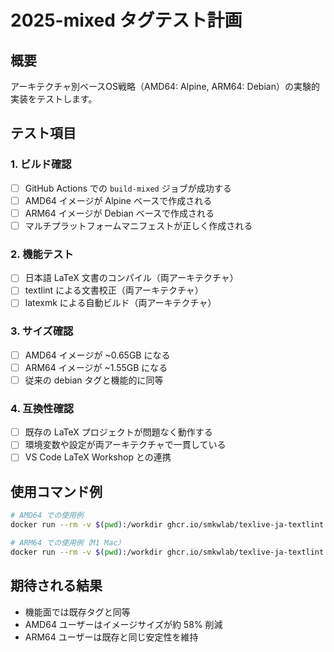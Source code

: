 # 2025-mixed タグテスト計画

## 概要
アーキテクチャ別ベースOS戦略（AMD64: Alpine, ARM64: Debian）の実験的実装をテストします。

## テスト項目

### 1. ビルド確認
- [ ] GitHub Actions での `build-mixed` ジョブが成功する
- [ ] AMD64 イメージが Alpine ベースで作成される
- [ ] ARM64 イメージが Debian ベースで作成される  
- [ ] マルチプラットフォームマニフェストが正しく作成される

### 2. 機能テスト
- [ ] 日本語 LaTeX 文書のコンパイル（両アーキテクチャ）
- [ ] textlint による文書校正（両アーキテクチャ）
- [ ] latexmk による自動ビルド（両アーキテクチャ）

### 3. サイズ確認
- [ ] AMD64 イメージが ~0.65GB になる
- [ ] ARM64 イメージが ~1.55GB になる
- [ ] 従来の debian タグと機能的に同等

### 4. 互換性確認
- [ ] 既存の LaTeX プロジェクトが問題なく動作する
- [ ] 環境変数や設定が両アーキテクチャで一貫している
- [ ] VS Code LaTeX Workshop との連携

## 使用コマンド例

```bash
# AMD64 での使用例
docker run --rm -v $(pwd):/workdir ghcr.io/smkwlab/texlive-ja-textlint:2025-mixed platex document.tex

# ARM64 での使用例（M1 Mac）
docker run --rm -v $(pwd):/workdir ghcr.io/smkwlab/texlive-ja-textlint:2025-mixed platex document.tex
```

## 期待される結果
- 機能面では既存タグと同等
- AMD64 ユーザーはイメージサイズが約 58% 削減
- ARM64 ユーザーは既存と同じ安定性を維持